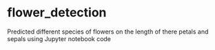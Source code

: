 # flower_detection
Predicted different species of flowers on
the length of there petals and sepals
using Jupyter notebook code
